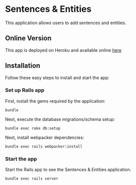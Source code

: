 # Sentences & Entities
This application allows users to add sentences and entities.

## Online Version
This app is deployed on Heroku and available online [here](https://hidden-oasis-73236.herokuapp.com/)
## Installation

Follow these easy steps to install and start the app:
### Set up Rails app

First, install the gems required by the application:

`bundle`

Next, execute the database migrations/schema setup:

`bundle exec rake db:setup`

Next, install webpacker dependencies:

`bundle exec rails webpacker:install`
### Start the app

Start the Rails app to see the Sentences & Entities application.

`bundle exec rails server`